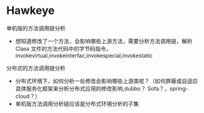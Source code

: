 # Hawkeye
单机版的方法调用链分析
- 想知道修改了一个方法，会影响哪些上游方法，需要分析方法调用链，解析Class 文件的方法代码中的字节码指令，invokevirtual,invokeinterfac,invokespecial,invokestatic

分布式的方法调用链分析
- 分布式环境下，如何分析一处修改会影响哪些上游类呢？（如何屏蔽或自适应具体服务化框架来分析分布式应用的修改影响,dubbo？ Sofa？，spring-cloud？）
- 单机版方法调用分析链应该是分布式环境分析的子集

